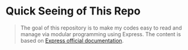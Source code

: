 # Quick Seeing of This Repo

> The goal of this repository is to make my codes easy to read and manage via modular programming using Express. The content is based on [Express official documentation](https://expressjs.com/).
